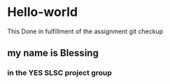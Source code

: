 # Hello-world
This Done in fulfillment of the assignment git checkup
## my name is Blessing 
### in the YES SLSC project group

